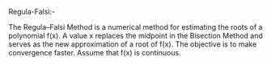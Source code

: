 Regula-Falsi:-

The Regula–Falsi Method is a numerical method for estimating the roots of a 
polynomial f(x).   A value x replaces the midpoint in the Bisection Method 
and serves as the new approximation of a root of f(x).   The objective is 
to make convergence faster.   Assume that f(x) is continuous.
